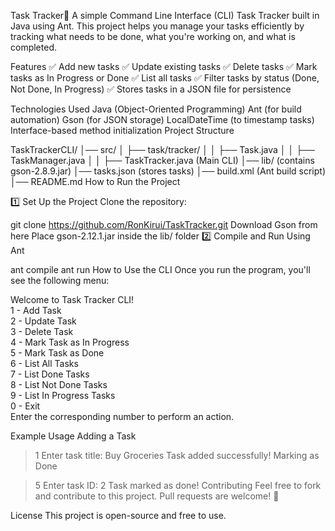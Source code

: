 Task Tracker🚀
A simple Command Line Interface (CLI) Task Tracker built in Java using Ant. This project helps you manage your tasks efficiently by tracking what needs to be done, what you're working on, and what is completed.

Features
✅ Add new tasks
✅ Update existing tasks
✅ Delete tasks
✅ Mark tasks as In Progress or Done
✅ List all tasks
✅ Filter tasks by status (Done, Not Done, In Progress)
✅ Stores tasks in a JSON file for persistence

Technologies Used
Java (Object-Oriented Programming)
Ant (for build automation)
Gson (for JSON storage)
LocalDateTime (to timestamp tasks)
Interface-based method initialization
Project Structure


TaskTrackerCLI/
│── src/
│   ├── task/tracker/
│   │   ├── Task.java
│   │   ├── TaskManager.java
│   │   ├── TaskTracker.java (Main CLI)
│── lib/ (contains gson-2.8.9.jar)
│── tasks.json (stores tasks)
│── build.xml (Ant build script)
│── README.md
How to Run the Project

1️⃣ Set Up the Project
Clone the repository:

git clone https://github.com/RonKirui/TaskTracker.git
Download Gson from here
Place gson-2.12.1.jar inside the lib/ folder
2️⃣ Compile and Run Using Ant

ant compile
ant run
How to Use the CLI
Once you run the program, you'll see the following menu:

Welcome to Task Tracker CLI!  
1 - Add Task  
2 - Update Task  
3 - Delete Task  
4 - Mark Task as In Progress  
5 - Mark Task as Done  
6 - List All Tasks  
7 - List Done Tasks  
8 - List Not Done Tasks  
9 - List In Progress Tasks  
0 - Exit  
Enter the corresponding number to perform an action.

Example Usage
Adding a Task

> 1
Enter task title: Buy Groceries
Task added successfully!
Marking as Done

> 5
Enter task ID: 2
Task marked as done!
Contributing
Feel free to fork and contribute to this project. Pull requests are welcome! 🚀

License
This project is open-source and free to use.